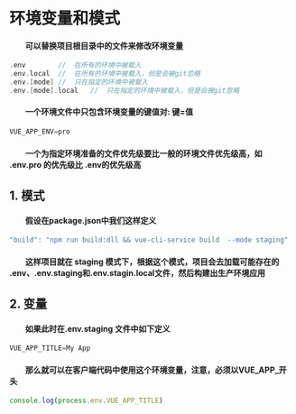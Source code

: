 #   环境变量和模式
####  &emsp;&emsp;可以替换项目根目录中的文件来修改环境变量
```go
.env        //  在所有的环境中被载入
.env.local  //  在所有的环境中被载入，但是会被git忽略
.env.[mode] //  只在指定的环境中被载入
.env.[mode].local   //  只在指定的环境中被载入，但是会被git忽略
```
####  &emsp;&emsp;一个环境文件中只包含环境变量的键值对: 键=值
```go
VUE_APP_ENV=pro
```
####  &emsp;&emsp;一个为指定环境准备的文件优先级要比一般的环境文件优先级高，如 .env.pro 的优先级比 .env的优先级高

## 1. 模式
#### &emsp;&emsp;假设在package.json中我们这样定义
```go
"build": "npm run build:dll && vue-cli-service build  --mode staging"
```
#### &emsp;&emsp;这样项目就在 staging 模式下，根据这个模式，项目会去加载可能存在的 .env、.env.staging和.env.stagin.local文件，然后构建出生产环境应用
## 2. 变量
#### &emsp;&emsp;如果此时在.env.staging 文件中如下定义
```go
VUE_APP_TITLE=My App
```
#### &emsp;&emsp;那么就可以在客户端代码中使用这个环境变量，注意，必须以VUE_APP_开头
```javascript
console.log(process.env.VUE_APP_TITLE)
```
